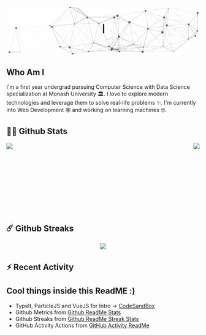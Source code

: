 <div align="center">
  <img src="intro.gif"/>
</div>

## Who Am I

I'm a first year undergrad pursuing Computer Science with Data Science specialization at Monash University 🏛. I love to explore modern technologies and leverage them to solve real-life problems ✨. I'm currently into Web Development 🕸️ and working on learning machines 🤓.

## 🧑‍🚀 Github Stats

<div style="display:flex; justify-content:space-between;">
  <img height='180em' src="https://github-readme-stats.vercel.app/api?username=weichunnn&count_private=true&show_icons=true&theme=radical&locale=en&include_all_commits=true&border_radius=15&hide_border=true"/>
  <img height='180em'src="https://github-readme-stats.vercel.app/api/top-langs/?username=anuraghazra&layout=compact&theme=radical&border_radius=15&hide_border=true"/>
</div>

## ☄️ Github Streaks

<div align="center">
  <img height='180em' src="https://github-readme-streak-stats.herokuapp.com/?user=weichunnn&theme=radical&hide_border=true" />
</div>

## ⚡ Recent Activity

<div align="center">
  <!--START_SECTION:activity-->
</div>

## Cool things inside this ReadME :)

- TypeIt, ParticleJS and VueJS for Intro -> [CodeSandBox](https://codesandbox.io/s/readme-intro-7hhv5)
- Github Metrics from [Github ReadMe Stats](https://github.com/anuraghazra/github-readme-stats)
- Github Streaks from [Github ReadMe Streak Stats](https://github.com/DenverCoder1/github-readme-streak-stats)
- GitHub Activity Actions from [GitHub Activity ReadMe](https://github.com/jamesgeorge007/github-activity-readme)
